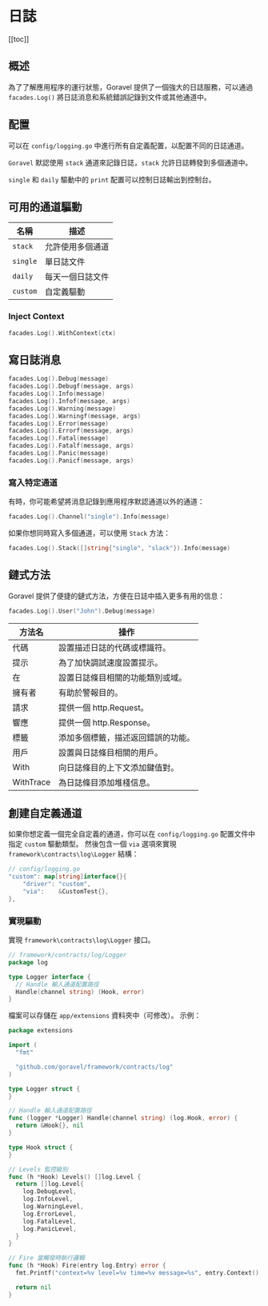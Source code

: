 # 日誌

[[toc]]

## 概述

為了了解應用程序的運行狀態，Goravel 提供了一個強大的日誌服務，可以通過 `facades.Log()` 將日誌消息和系統錯誤記錄到文件或其他通道中。

## 配置

可以在 `config/logging.go` 中進行所有自定義配置，以配置不同的日誌通道。

`Goravel` 默認使用 `stack` 通道來記錄日誌，`stack` 允許日誌轉發到多個通道中。

`single` 和 `daily` 驅動中的 `print` 配置可以控制日誌輸出到控制台。

## 可用的通道驅動

| 名稱       | 描述       |
| -------- | -------- |
| `stack`  | 允許使用多個通道 |
| `single` | 單日誌文件    |
| `daily`  | 每天一個日誌文件 |
| `custom` | 自定義驅動    |

### Inject Context

```go
facades.Log().WithContext(ctx)
```

## 寫日誌消息

```go
facades.Log().Debug(message)
facades.Log().Debugf(message, args)
facades.Log().Info(message)
facades.Log().Infof(message, args)
facades.Log().Warning(message)
facades.Log().Warningf(message, args)
facades.Log().Error(message)
facades.Log().Errorf(message, args)
facades.Log().Fatal(message)
facades.Log().Fatalf(message, args)
facades.Log().Panic(message)
facades.Log().Panicf(message, args)
```

### 寫入特定通道

有時，你可能希望將消息記錄到應用程序默認通道以外的通道：

```go
facades.Log().Channel("single").Info(message)
```

如果你想同時寫入多個通道，可以使用 `Stack` 方法：

```go
facades.Log().Stack([]string{"single", "slack"}).Info(message)
```

## 鏈式方法

Goravel 提供了便捷的鏈式方法，方便在日誌中插入更多有用的信息：

```go
facades.Log().User("John").Debug(message)
```

| 方法名       | 操作                                  |
| --------- | ----------------------------------- |
| 代碼        | 設置描述日誌的代碼或標識符。                      |
| 提示        | 為了加快調試速度設置提示。                       |
| 在         | 設置日誌條目相關的功能類別或域。                    |
| 擁有者       | 有助於警報目的。                            |
| 請求        | 提供一個 http.Request。  |
| 響應        | 提供一個 http.Response。 |
| 標籤        | 添加多個標籤，描述返回錯誤的功能。                   |
| 用戶        | 設置與日誌條目相關的用戶。                       |
| With      | 向日誌條目的上下文添加鍵值對。                     |
| WithTrace | 為日誌條目添加堆棧信息。                        |

## 創建自定義通道

如果你想定義一個完全自定義的通道，你可以在 `config/logging.go` 配置文件中指定 `custom` 驅動類型。
然後包含一個 `via` 選項來實現 `framework\contracts\log\Logger` 結構：

```go
// config/logging.go
"custom": map[string]interface{}{
    "driver": "custom",
    "via":    &CustomTest{},
},
```

### 實現驅動

實現 `framework\contracts\log\Logger` 接口。

```go
// framework/contracts/log/Logger
package log

type Logger interface {
  // Handle 輸入通道配置路徑
  Handle(channel string) (Hook, error)
}
```

檔案可以存儲在 `app/extensions` 資料夾中（可修改）。 示例：

```go
package extensions

import (
  "fmt"

  "github.com/goravel/framework/contracts/log"
)

type Logger struct {
}

// Handle 輸入通道配置路徑
func (logger *Logger) Handle(channel string) (log.Hook, error) {
  return &Hook{}, nil
}

type Hook struct {
}

// Levels 監控級別
func (h *Hook) Levels() []log.Level {
  return []log.Level{
    log.DebugLevel,
    log.InfoLevel,
    log.WarningLevel,
    log.ErrorLevel,
    log.FatalLevel,
    log.PanicLevel,
  }
}

// Fire 當觸發時執行邏輯
func (h *Hook) Fire(entry log.Entry) error {
  fmt.Printf("context=%v level=%v time=%v message=%s", entry.Context(), entry.Level(), entry.Time(), entry.Message())

  return nil
}
```
